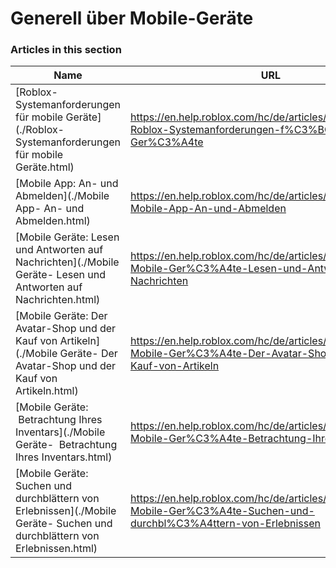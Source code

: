 # Generell über Mobile-Geräte  
### Articles in this section
Name|URL
-|-
[Roblox-Systemanforderungen für mobile Geräte](./Roblox-Systemanforderungen für mobile Geräte.html) |https://en.help.roblox.com/hc/de/articles/203625474-Roblox-Systemanforderungen-f%C3%BCr-mobile-Ger%C3%A4te
[Mobile App: An- und Abmelden](./Mobile App- An- und Abmelden.html) |https://en.help.roblox.com/hc/de/articles/203313450-Mobile-App-An-und-Abmelden
[Mobile Geräte: Lesen und Antworten auf Nachrichten](./Mobile Geräte- Lesen und Antworten auf Nachrichten.html) |https://en.help.roblox.com/hc/de/articles/203313550-Mobile-Ger%C3%A4te-Lesen-und-Antworten-auf-Nachrichten
[Mobile Geräte: Der Avatar-Shop und der Kauf von Artikeln](./Mobile Geräte- Der Avatar-Shop und der Kauf von Artikeln.html) |https://en.help.roblox.com/hc/de/articles/203313500-Mobile-Ger%C3%A4te-Der-Avatar-Shop-und-der-Kauf-von-Artikeln
[Mobile Geräte:  Betrachtung Ihres Inventars](./Mobile Geräte-  Betrachtung Ihres Inventars.html) |https://en.help.roblox.com/hc/de/articles/360000344426-Mobile-Ger%C3%A4te-Betrachtung-Ihres-Inventars
[Mobile Geräte: Suchen und durchblättern von Erlebnissen](./Mobile Geräte- Suchen und durchblättern von Erlebnissen.html) |https://en.help.roblox.com/hc/de/articles/203313460-Mobile-Ger%C3%A4te-Suchen-und-durchbl%C3%A4ttern-von-Erlebnissen